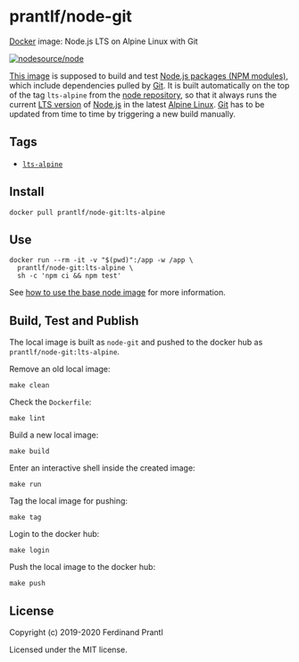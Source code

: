 # prantlf/node-git

[Docker] image: Node.js LTS on Alpine Linux with Git

[![nodesource/node](http://dockeri.co/image/prantlf/node-git)](https://hub.docker.com/repository/docker/prantlf/node-git/)

[This image] is supposed to build and test [Node.js packages (NPM modules)], which include dependencies pulled by [Git]. It is built automatically on the top of the tag `lts-alpine` from the [node repository], so that it always runs the current [LTS version] of [Node.js] in the latest [Alpine Linux]. [Git] has to be updated from time to time by triggering a new build manually.

## Tags

- [`lts-alpine`]

## Install

```
docker pull prantlf/node-git:lts-alpine
```

## Use

```
docker run --rm -it -v "$(pwd)":/app -w /app \
  prantlf/node-git:lts-alpine \
  sh -c 'npm ci && npm test'
```

See [how to use the base node image] for more information.

## Build, Test and Publish

The local image is built as `node-git` and pushed to the docker hub as `prantlf/node-git:lts-alpine`.

Remove an old local image:

    make clean

Check the `Dockerfile`:

    make lint

Build a new local image:

    make build

Enter an interactive shell inside the created image:

    make run

Tag the local image for pushing:

    make tag

Login to the docker hub:

    make login

Push the local image to the docker hub:

    make push

## License

Copyright (c) 2019-2020 Ferdinand Prantl

Licensed under the MIT license.

[Docker]: https://www.docker.com/
[This image]: https://hub.docker.com/repository/docker/prantlf/node-git
[`lts-alpine`]: https://hub.docker.com/repository/docker/prantlf/node-git/tags
[Node.js packages (NPM modules)]: https://docs.npmjs.com/about-packages-and-modules
[Git]: https://git-scm.com/
[node repository]: https://hub.docker.com/_/node
[LTS version]: https://nodejs.org/en/about/releases/
[Node.js]: https://nodejs.org/
[Alpine Linux]: https://alpinelinux.org/
[how to use the base node image]: https://github.com/nodejs/docker-node/blob/master/README.md#how-to-use-this-image
